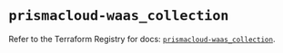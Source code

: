 # `prismacloud-waas_collection`

Refer to the Terraform Registry for docs: [`prismacloud-waas_collection`](https://registry.terraform.io/providers/paloaltonetworks/prismacloud-waas/1.0.4/docs/resources/collection).
